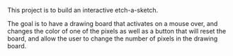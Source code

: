 This project is to build an interactive etch-a-sketch.

The goal is to have a drawing board that activates on a mouse over, and changes the color of one of the pixels as well as a button that will reset the board, and allow the user to change the number of pixels in the drawing board.